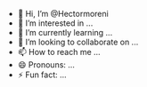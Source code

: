 - 👋 Hi, I’m @Hectormoreni
- 👀 I’m interested in ...
- 🌱 I’m currently learning ...
- 💞️ I’m looking to collaborate on ...
- 📫 How to reach me ...
- 😄 Pronouns: ...
- ⚡ Fun fact: ...

<!---
Hectormoreni/Hectormoreni is a ✨ special ✨ repository because its `README.md` (this file) appears on your GitHub profile.
You can click the Preview link to take a look at your changes.
--->
